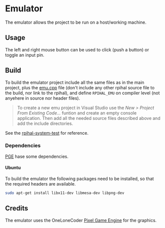 # Emulator

The emulator allows the project to be run on a host/working machine.

## Usage
The left and right mouse button can be used to click (push a button) or toggle an input pin.

## Build
To build the emulator project include all the same files as in the main project, plus the [emu.cpp](./src/emu/emu.cpp)
file (don't include any other rpihal source file to the build, nor link to the rpihal), and define `RPIHAL_EMU` on
compiler level (not anyehere in source nor header files).

> To create a new emu project in Visual Studio use the _New > Project From Existing Code..._ funtion and create an
> empty console application. Then add all the needed source files described above and add the include directories.

See the [rpihal-system-test](https://github.com/oblaser/rpihal-system-test) for reference.

### Dependencies
[PGE](#credits) hase some dependencies.

#### Ubuntu
To build the emulator the following packages need to be installed, so that the required headers are available.
```sh
sudo apt-get install libx11-dev libmesa-dev libpng-dev
```

## Credits
The emulator uses the OneLoneCoder [Pixel Game Engine](https://github.com/OneLoneCoder/olcPixelGameEngine) for the graphics.
